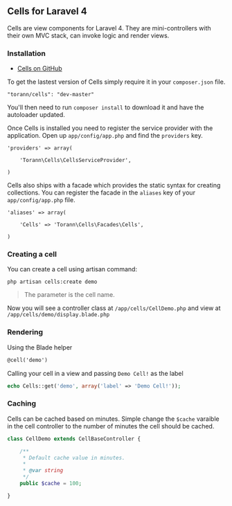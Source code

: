## Cells for Laravel 4

Cells are view components for Laravel 4. They are mini-controllers with their own MVC stack, can invoke logic and render views.

### Installation

- [Cells on GitHub](https://github.com/torann/laravel-4-cells)

To get the lastest version of Cells simply require it in your `composer.json` file.

~~~
"torann/cells": "dev-master"
~~~

You'll then need to run `composer install` to download it and have the autoloader updated.

Once Cells is installed you need to register the service provider with the application. Open up `app/config/app.php` and find the `providers` key.

~~~
'providers' => array(

    'Torann\Cells\CellsServiceProvider',

)
~~~

Cells also ships with a facade which provides the static syntax for creating collections. You can register the facade in the `aliases` key of your `app/config/app.php` file.

~~~
'aliases' => array(

    'Cells' => 'Torann\Cells\Facades\Cells',

)
~~~

### Creating a cell

You can create a cell using artisan command:

~~~
php artisan cells:create demo
~~~

> The parameter is the cell name.

Now you will see a controller class at `/app/cells/CellDemo.php` and view at `/app/cells/demo/display.blade.php`

### Rendering

Using the Blade helper

~~~html
@cell('demo')
~~~

Calling your cell in a view and passing `Demo Cell!` as the label

~~~php
echo Cells::get('demo', array('label' => 'Demo Cell!'));
~~~

### Caching

Cells can be cached based on minutes. Simple change the `$cache` varaible in the cell controller to the number of minutes the cell should be cached.

~~~php
class CellDemo extends CellBaseController {

    /**
     * Default cache value in minutes.
     *
     * @var string
     */
    public $cache = 100;

}
~~~